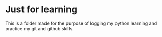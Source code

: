 # Just for learning
This is a folder made for the purpose of logging my python learning and practice my git and github skills.
